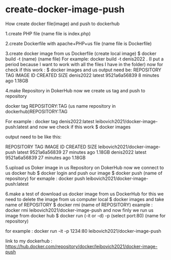 # create-docker-image-push
How create docker file(image) and push to dockerhub

1.create PHP file (name file is index.php)


2.create Dockerfile with apache+PHP+us file (name file is Dockerfile)


3.create docker image from us Dockerfile (create local image)
$ docker build -t (name) (name file)
For example: docker build -t denis2022 . 
(I put a period because I want to work with all the files I have in the folder)
now for check if this work :
$ docker images
and us output need be: 
REPOSITORY                     TAG       IMAGE ID       CREATED         SIZE
denis2022                      latest    9521a6a56839   8 minutes ago   1.18GB


4.make Repository in DokerHub
now we create us tag and push to repository

docker tag REPOSITORY:TAG (us name repository in dockerhub)REPOSITORY:TAG

For example : docker tag denis2022:latest leibovich2021/docker-image-push:latest
and now we check if this work
$ docker images

output need to be like this:

REPOSITORY                        TAG       IMAGE ID       CREATED          SIZE
leibovich2021/docker-image-push   latest    9521a6a56839   27 minutes ago   1.18GB
denis2022                         latest    9521a6a56839   27 minutes ago   1.18GB


5.upload us Doker image in us Repository on DokerHub
now we connect to us docker hub
$ docker login
and push our image
$ docker push (name of repository)
for exmaple : docker push leibovich2021/docker-image-push:latest


6.make a test of download us docker image from us DockerHub 
for this we need to delete the image from us computer local
$ docker images
and take name of REPOSITORY
$ docker rmi (name of REPOSITORY)
example : docker rmi leibovich2021/docker-image-push
and now finly we run us image from docker hub
$ docker run (-it or -d) -p (select port:80) (name for repository)

for example : docker run -it -p 1234:80 leibovich2021/docker-image-push

link to my dockerhub : https://hub.docker.com/repository/docker/leibovich2021/docker-image-push
